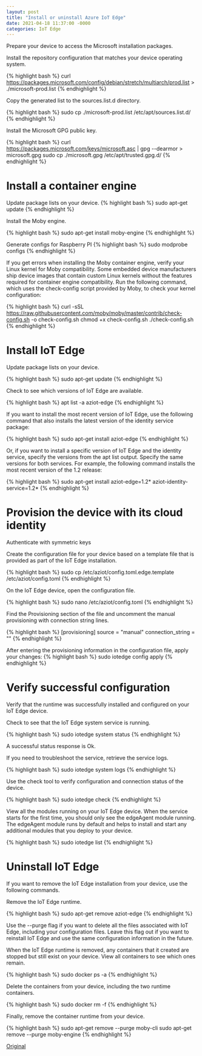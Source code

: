 ```yaml
---
layout: post
title: "Install or uninstall Azure IoT Edge"
date: 2021-04-18 11:37:00 -0000
categories: IoT Edge
---
```


Prepare your device to access the Microsoft installation packages.

Install the repository configuration that matches your device operating system.

{% highlight bash %}
curl https://packages.microsoft.com/config/debian/stretch/multiarch/prod.list > ./microsoft-prod.list
{% endhighlight %}

Copy the generated list to the sources.list.d directory.

{% highlight bash %}
sudo cp ./microsoft-prod.list /etc/apt/sources.list.d/
{% endhighlight %}

Install the Microsoft GPG public key.

{% highlight bash %}
curl https://packages.microsoft.com/keys/microsoft.asc | gpg --dearmor > microsoft.gpg
sudo cp ./microsoft.gpg /etc/apt/trusted.gpg.d/
{% endhighlight %}

Install a container engine
==========================

Update package lists on your device.
{% highlight bash %}
sudo apt-get update
{% endhighlight %}


Install the Moby engine.

{% highlight bash %}
sudo apt-get install moby-engine
{% endhighlight %}

Generate configs for Raspberry PI
{% highlight bash %}
sudo modprobe configs
{% endhighlight %}


If you get errors when installing the Moby container engine, verify your Linux kernel for Moby compatibility. Some embedded device manufacturers ship device images that contain custom Linux kernels without the features required for container engine compatibility. Run the following command, which uses the check-config script provided by Moby, to check your kernel configuration:

{% highlight bash %}
curl -sSL https://raw.githubusercontent.com/moby/moby/master/contrib/check-config.sh -o check-config.sh
chmod +x check-config.sh
./check-config.sh
{% endhighlight %}


Install IoT Edge
================

Update package lists on your device.

{% highlight bash %}
sudo apt-get update
{% endhighlight %}

Check to see which versions of IoT Edge are available.

{% highlight bash %}
apt list -a aziot-edge
{% endhighlight %}

If you want to install the most recent version of IoT Edge, use the following command that also installs the latest version of the identity service package:

{% highlight bash %}
sudo apt-get install aziot-edge
{% endhighlight %}

Or, if you want to install a specific version of IoT Edge and the identity service, specify the versions from the apt list output. Specify the same versions for both services. For example, the following command installs the most recent version of the 1.2 release:

{% highlight bash %}
sudo apt-get install aziot-edge=1.2* aziot-identity-service=1.2*
{% endhighlight %}

# Provision the device with its cloud identity

Authenticate with symmetric keys

Create the configuration file for your device based on a template file that is provided as part of the IoT Edge installation.

{% highlight bash %}
sudo cp /etc/aziot/config.toml.edge.template /etc/aziot/config.toml
{% endhighlight %}

On the IoT Edge device, open the configuration file.

{% highlight bash %}
sudo nano /etc/aziot/config.toml
{% endhighlight %}

Find the Provisioning section of the file and uncomment the manual provisioning with connection string lines.

{% highlight bash %}
[provisioning]
source = "manual"
connection_string = "<ADD DEVICE CONNECTION STRING HERE>"
{% endhighlight %}

After entering the provisioning information in the configuration file, apply your changes:
{% highlight bash %}
sudo iotedge config apply
{% endhighlight %}

Verify successful configuration
===============================

Verify that the runtime was successfully installed and configured on your IoT Edge device.

Check to see that the IoT Edge system service is running.

{% highlight bash %}
sudo iotedge system status
{% endhighlight %}

A successful status response is Ok.

If you need to troubleshoot the service, retrieve the service logs.

{% highlight bash %}
sudo iotedge system logs
{% endhighlight %}

Use the check tool to verify configuration and connection status of the device.

{% highlight bash %}
sudo iotedge check
{% endhighlight %}

View all the modules running on your IoT Edge device. When the service starts for the first time, you should only see the edgeAgent module running. The edgeAgent module runs by default and helps to install and start any additional modules that you deploy to your device.

{% highlight bash %}
sudo iotedge list
{% endhighlight %}

Uninstall IoT Edge
==================

If you want to remove the IoT Edge installation from your device, use the following commands.

Remove the IoT Edge runtime.

{% highlight bash %}
sudo apt-get remove aziot-edge
{% endhighlight %}

Use the --purge flag if you want to delete all the files associated with IoT Edge, including your configuration files. Leave this flag out if you want to reinstall IoT Edge and use the same configuration information in the future.

When the IoT Edge runtime is removed, any containers that it created are stopped but still exist on your device. View all containers to see which ones remain.

{% highlight bash %}
sudo docker ps -a
{% endhighlight %}

Delete the containers from your device, including the two runtime containers.

{% highlight bash %}
sudo docker rm -f <container name>
{% endhighlight %}

Finally, remove the container runtime from your device.

{% highlight bash %}
sudo apt-get remove --purge moby-cli
sudo apt-get remove --purge moby-engine
{% endhighlight %}

[Original]

[Original]: https://docs.microsoft.com/en-us/azure/iot-edge/how-to-install-iot-edge?view=iotedge-2020-11
